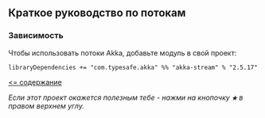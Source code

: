 ## Краткое руководство по потокам

### Зависимость
Чтобы использовать потоки Akka, добавьте модуль в свой проект:

```sbtshell
libraryDependencies += "com.typesafe.akka" %% "akka-stream" % "2.5.17"
```

[<= содержание](https://github.com/steklopod/Akka-Streams/blob/master/readme.md)

_Если этот проект окажется полезным тебе - нажми на кнопочку **`★`** в правом верхнем углу._

